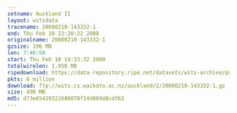 ```yaml
---
setname: Auckland II
layout: witsdata
tracename: 20000210-143332-1
end: Thu Feb 10 22:20:22 2000
originalname: 20000210-143332-1
gzsize: 196 MB
len: 7:46:50
start: Thu Feb 10 14:33:32 2000
totalwirelen: 1,958 MB
ripedownload: https://data-repository.ripe.net/datasets/wits-archive/pma/long/auck/2//20000210-143332-1.gz
pkts: 6 million
download: ftp://wits.cs.waikato.ac.nz/auckland/2/20000210-143332-1.gz
size: 490 MB
md5: d73e65429322680070f14d069d8cdf63
---
```

